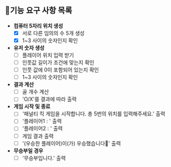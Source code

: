 ## 🎯기능 요구 사항 목록

- **컴퓨터 5자리 위치 생성**
    - [X] 서로 다른 임의의 수 5개 생성
    - [X] 1~3 사이의 숫자인지 확인

- **유저 숫자 생성**
    - [ ] 플레이어 위치 입력 받기
    - [ ] 인풋값 길이가 조건에 맞는지 확인
    - [ ] 인풋 값에 0이 포함되어 있는지 확인
    - [ ] 1~3 사이의 숫자인지 확인

- **결과 계산**
    - [ ] 골 개수 계산
    - [ ] 'O/X'를 결과에 따라 출력

- **게임 시작 및 종료**
    - [ ] '패널티 킥 게임을 시작합니다. 총 5번의 위치를 입력해주세요.' 출력
    - [ ] '플레이어1 : ' 출력
    - [ ] '플레이어2 : ' 출력
    - [ ] 게임 결과 출력
    - [ ] '(우승한 플레이어)이(가) 우승했습니다🎉' 출력

- **무승부일 경우**
    - [ ] '무승부입니다.' 출력 